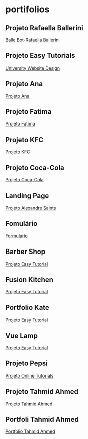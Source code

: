 # portifolios

<p>
<h2>Projeto Rafaella Ballerini</h2>
<a href="https://richard-martins.github.io/portifolios/Balle%20Bot-Rafaella%20Ballerini/">Balle Bot-Rafaella Ballerini</a>
 </p>

<p>
<h2>Projeto Easy Tutorials</h2>
<a href="https://richard-martins.github.io/portifolios/University%20Website%20Design/#">University Website Design</a>
 </p>

<p>
<h2>Projeto Ana</h2>
<a href="https://richard-martins.github.io/portifolios/projeto-ana/">Projeto Ana</a>
 </p>

<p>
<h2>Projeto Fatima</h2>
<a href="https://richard-martins.github.io/portifolios/projeto-fatima/">Projeto Fatima</a>
 </p>

<p>
<h2>Projeto KFC</h2>
<a href="https://richard-martins.github.io/portifolios/projeto-kfc/">Projeto KFC</a>
 </p>

<p>
<h2>Projeto Coca-Cola</h2>
<a href="https://richard-martins.github.io/portifolios/projeto-coca-cola/">Projeto Coca-Cola</a>
 </p>
 
 <p>
<h2>Landing Page</h2>
<a href="https://richard-martins.github.io/portifolios/Landing%20Page-Alexandre%20Saints/">Projeto Alexandre Saints</a>
 </p>

 <p>
<h2>Fomulário</h2>
<a href="https://richard-martins.github.io/portifolios/Formulario/">Formulário</a>
 </p>

 <p>
<h2>Barber Shop</h2>
<a href="https://richard-martins.github.io/portifolios/Barber Shop-Easy Tutorial/">Projeto Easy Tutorial</a>
 </p>

 <p>
<h2>Fusion Kitchen</h2>
<a href="https://richard-martins.github.io/portifolios/Fusion Kitchen/">Projeto Easy Tutorial</a>
 </p>

 <p>
<h2>Portfolio Kate</h2>
<a href="https://richard-martins.github.io/portifolios/Portfolio%20Kate/">Projeto Easy Tutorial</a>
 </p>

 <p>
<h2>Vue Lamp</h2>
<a href="https://richard-martins.github.io/portifolios/Vue%20Lamp/">Projeto Easy Tutorial</a>
 </p>

 <p>
<h2>Projeto Pepsi</h2>
<a href="https://richard-martins.github.io/portifolios/projeto-pepsi/">Projeto Online Tutorials</a>
 </p>

 <p>
<h2>Projeto Tahmid Ahmed</h2>
<a href="https://richard-martins.github.io/portifolios/Tahmid%20Ahmed/">Projeto Tahmid Ahmed</a>
 </p>
 
 <p>
<h2>Portfoli Tahmid Ahmed</h2>
<a href="https://richard-martins.github.io/portifolios/Portfolio%20Tahmid/">Portfolio Tahmid Ahmed</a>
 </p>
